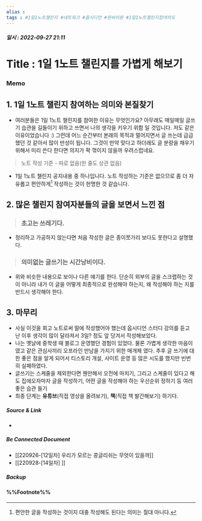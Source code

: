```yaml
---
alias : 
tags : #1일1노트챌린지 #네트워크 #옵시디언 #원바이원 #1일1노트챌린지참여의도
---
```


##### 일시 : 2022-09-27 21:11

# Title : 1일 1노트 챌린지를 가볍게 해보기

### Memo

## 1. 1일 1노트 챌린지 참여하는 의미와 본질찾기
- 여러분들은 1일 1노트 챌린지를 참여한 이유는 무엇인가요? 아무래도 매일매일 글쓰기 습관을 길들이기 위하고 쓰면서 나의 생각을 키우기 위함 일 것입니다. 저도 같은 이유이었습니다 :)
  그런데 어느 순간부터 본래의 목적과 멀어지면서 글 쓰는데 급급했던 것 같아서 많이 반성이 됩니다. 그것이 만약 맞다고 하더래도 글 분량을 채우기 위해서 미리 쓴다 한다면 의지가 팍 꺾이지 않을까 우려스럽네요.

> 노트 작성 기준 
> \- 따로 없음(한 줄도 상관 없음)

- 1일 1노트 챌린지 공지내용 중 하나입니다. 노트 작성하는 기준은 없으므로 좀 더 자유롭고 편안하게[^1] 작성하는 것이 헌명한 것 같습니다.

## 2. 많은 챌린지 참여자분들의 글을 보면서 느낀 점

> ### 초고는 쓰레기다. 
- 정리하고 가공하지 않는다면 처음 작성한 글은 종이쪼가리 보다도 못한다고 설명했다.

> ### 의미없는 글쓰기는 시간낭비이다. 
- 위와 비슷한 내용으로 보이나 다른 얘기를 한다. 단순히 외부의 글을 스크랩하는 것이 아니라 내가 이 글을 어떻게 최종적으로 완성해야 하는지, 왜 작성해야 하는 지를 반드시 생각해야 한다.

## 3. 마무리
- 사실 이것을 회고 노트로써 말에 작성했어야 했는데 옵시디언 스터디 강의를 듣고 난 이후 생각이 많이 달라져서 3일? 정도 앞 당겨서 작성해보았다.
- 나는 옛날에 중학생 때 블로그 운영했던 경험이 있었다. 물론 가볍게 생각한 마음이 였고 같은 관심사끼리 오프라인 만남을 가지기 위한 매개체 였다. 추후 글 쓰기에 대한 좋은 점을 알게 되어서 티스토리 개설, 사이트 운영 등 많은 시도를 했지만 빈번히 실패하였다.
- 글쓰기는 스케줄을 제외한다면 웬만해서 오전에 마치기, 그리고 스케줄이 있다고 해도 집에오자마자 글을 작성하기, 어떤 글을 작성해야 하는 우선순위 정하기 등 여러 좋은 습관 들기
- 최종 단계는 **유튜브**(직접 영상을 올려보기), **책**(직접 책 발간해보기) 하기다.

##### Source & Link
- 

##### Be Connected Document
- [[220926-[12일차] 우리가 모르는 콩글리쉬는 무엇이 있을까]]
- [[220928-[14일차] ]]

##### Backup


#### %%Footnote%%

[^1]: 편안한 글을 작성하는 것이지 대충 작성해도 된다는 의미는 절대 아니다.